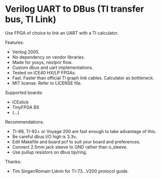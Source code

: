 # Verilog UART to DBus (TI transfer bus, TI Link)

Use FPGA of choice to link an UART with a TI calculator.

Features:
* Verilog 2005.
* No dependency on vendor libraries.
* Made for yosys, nextpnr flow.
* Custom dbus and uart implementations.
* Tested on iCE40 HX/LP FPGAs.
* Fast. Faster than official TI graph link cables. Calculator as bottleneck.
* MIT license. Refer to LICENSE file.

Supported boards:
* iCEstick
* TinyFPGA BX
* (...)

Recommendations:
* TI-89, TI-92+ or Voyage 200 are fast enough to take advantage of this.
* Be careful dbus I/O high is 3.3v.
* Edit Makefile and board pcf to suit your board and preferences.
* Connect 2.5mm jack sleeve to GND rather than o_sleeve.
* Use pullup resistors on dbus tip/ring.

Thanks:
* Tim Singer/Romain Liévin for TI-73...V200 protocol guide.
